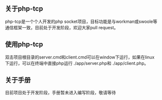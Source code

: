 ## 关于php-tcp
php-tcp是一个个人开发的php socket项目，目标功能是与workman或swoole等通信框架一致，目前处于开发阶段，欢迎大家pull request。

## 使用php-tcp
双击项目根目录的server.cmd和client.cmd可以在window下运行，如果在linux下运行，可以在终端中直接php运行 ./app/server.php和 ./app/client.php。

## 关于手册
目前项目处于开发阶段，手册暂未进入编写阶段，敬请等待
